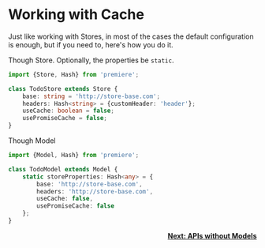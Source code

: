 # Working with Cache

Just like working with Stores, in most of the cases the default configuration is enough,
but if you need to, here's how you do it.

Though Store. Optionally, the properties be `static`.

```typescript
import {Store, Hash} from 'premiere';

class TodoStore extends Store {
    base: string = 'http://store-base.com';
    headers: Hash<string> = {customHeader: 'header'};
    useCache: boolean = false;
    usePromiseCache = false;
}
```

Though Model

```typescript
import {Model, Hash} from 'premiere';

class TodoModel extends Model {
    static storeProperties: Hash<any> = {
        base: 'http://store-base.com',
        headers: 'http://store-base.com',
        useCache: false,
        usePromiseCache: false
    };
}
```

<div style="text-align: right; font-weight: bold;">
    <a href="./api.md">Next: APIs without Models</a>
</div>
